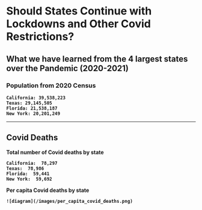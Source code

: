 
# <b>Should States Continue with Lockdowns and Other Covid Restrictions?
## <b>What we have learned from the 4 largest states over the Pandemic (2020-2021)

### <b>Population from 2020 Census
    California: 39,538,223
    Texas: 29,145,505
    Florida: 21,538,187
    New York: 20,201,249

-------------------------------------------------------------------------------------------------------------------------------------

## Covid Deaths

Total number of Covid deaths by state
    
    California:  78,297
    Texas:  78,986
    Florida:  59,441
    New York:  59,692

Per capita Covid deaths by state
    
    ![diagram](/images/per_capita_covid_deaths.png)
